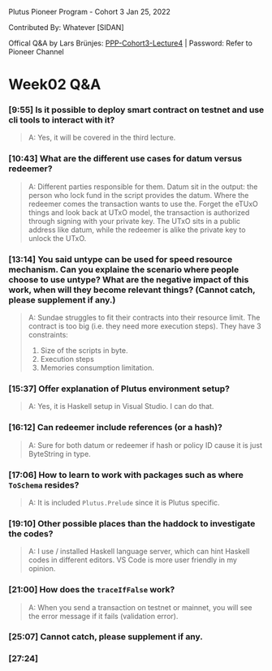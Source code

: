 Plutus Pioneer Program - Cohort 3 
Jan 25, 2022

Contributed By:
Whatever [SIDAN]

Offical Q&A by Lars Brünjes: [PPP-Cohort3-Lecture4](https://zoom.us/rec/share/Bvml-WCrb2C5NzCtiZr_RXtyiZneujZ-ERAW2ep3G9buH5TD9BWJoNgWsVsFKoM.FiOLRPX4rvunKgIm) | Password: Refer to Pioneer Channel

# Week02 Q&A


### [9:55] Is it possible to deploy smart contract on testnet and use cli tools to interact with it?
>A: Yes, it will be covered in the third lecture.

### [10:43] What are the different use cases for datum versus redeemer?
>A: Different parties responsible for them. Datum sit in the output: the person who lock fund in the script provides the datum. Where the redeemer comes the transaction wants to use the. Forget the eTUxO things and look back at UTxO model, the transaction is authorized through signing with your private key. The UTxO sits in a public address like datum, while the redeemer is alike the private key to unlock the UTxO.

### [13:14] You said untype can be used for speed resource mechanism. Can you explaine the scenario where people choose to use untype? What are the negative impact of this work, when will they become relevant things? (Cannot catch, please supplement if any.)
>A: Sundae struggles to fit their contracts into their resource limit. The contract is too big (i.e. they need more execution steps). They have 3 constraints:
>1. Size of the scripts in byte.
>2. Execution steps
>3. Memories consumption limitation.

### [15:37] Offer explanation of Plutus environment setup?
>A: Yes, it is Haskell setup in Visual Studio. I can do that.

### [16:12] Can redeemer include references (or a hash)?
>A: Sure for both datum or redeemer if hash or policy ID cause it is just ByteString in type.

### [17:06] How to learn to work with packages such as where `ToSchema` resides?
>A: It is included `Plutus.Prelude` since it is Plutus specific.

### [19:10] Other possible places than the haddock to investigate the codes?
>A: I use / installed Haskell language server, which can hint Haskell codes in different editors. VS Code is more user friendly in my opinion.

### [21:00] How does the `traceIfFalse` work?
>A: When you send a transaction on testnet or mainnet, you will see the error message if it fails (validation error).

### [25:07] Cannot catch, please supplement if any.

### [27:24] 
